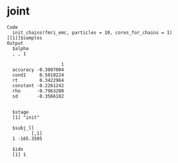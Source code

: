 # joint

    Code
      init_chains(fmri_emc, particles = 10, cores_for_chains = 1)[[1]]$samples
    Output
      $alpha
      , , 1
      
                        1
      accuracy -0.3807004
      cond1     0.5018224
      rt        0.3422964
      constant -0.2261242
      rho      -0.7963200
      sd       -0.3566182
      
      
      $stage
      [1] "init"
      
      $subj_ll
             [,1]
      1 -165.3505
      
      $idx
      [1] 1
      


